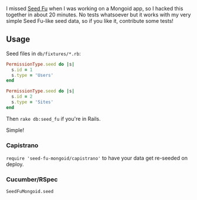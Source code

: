 I missed [Seed Fu](https://github.com/mbleigh/seed-fu) when I was working on a Mongoid app, so I hacked this together in about 20 minutes.
No tests whatsoever but it works with my very simple Seed Fu-like seed data, so if you like it, contribute some tests!

## Usage

Seed files in `db/fixtures/*.rb`:

``` ruby
PermissionType.seed do |s|
  s.id = 1
  s.type = 'Users'
end

PermissionType.seed do |s|
  s.id = 2
  s.type = 'Sites'
end
```

Then `rake db:seed_fu` if you're in Rails.

Simple!

### Capistrano

`require 'seed-fu-mongoid/capistrano'` to have your data get re-seeded on deploy.

### Cucumber/RSpec

`SeedFuMongoid.seed`
